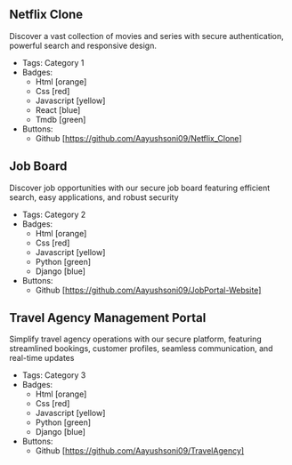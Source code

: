 ## Netflix Clone
Discover a vast collection of movies and series with secure authentication, powerful search and responsive design.
- Tags: Category 1
- Badges:
  - Html  [orange]
  - Css [red]
  - Javascript [yellow]
  - React  [blue]
  - Tmdb  [green]
- Buttons:
  - Github [https://github.com/Aayushsoni09/Netflix_Clone]

## Job Board
Discover job opportunities with our secure job board featuring efficient search, easy applications, and robust security
- Tags: Category 2
- Badges:
  - Html  [orange]
  - Css [red]
  - Javascript [yellow]
  - Python  [green]
  - Django  [blue]
- Buttons:
  - Github [https://github.com/Aayushsoni09/JobPortal-Website]

## Travel Agency Management Portal
Simplify travel agency operations with our secure platform, featuring streamlined bookings, customer profiles, seamless communication, and real-time updates
- Tags: Category 3
- Badges:
  - Html  [orange]
  - Css [red]
  - Javascript [yellow]
  - Python  [green]
  - Django  [blue]
- Buttons:
  - Github [https://github.com/Aayushsoni09/TravelAgency]